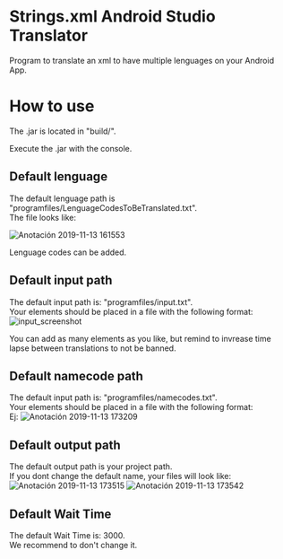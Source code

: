 # Strings.xml Android Studio Translator
 Program to translate an xml to have multiple lenguages on your Android App.
 
# How to use

The .jar is located in "build/".

Execute the .jar with the console.

## Default lenguage
The default lenguage path is "programfiles/LenguageCodesToBeTranslated.txt".  
The file looks like:  

![Anotación 2019-11-13 161553](https://user-images.githubusercontent.com/57636815/68776798-f2cdec80-0630-11ea-9864-c4cbe6ab74a2.png)

Lenguage codes can be added.

## Default input path
The default input path is: "programfiles/input.txt".  
Your elements should be placed in a file with the following format:  
![input_screenshot](https://user-images.githubusercontent.com/57636815/68776582-9ec30800-0630-11ea-947a-f2cc0915fc7a.png)

You can add as many elements as you like, but remind to invrease time lapse between translations to not be banned.

## Default namecode path
The default input path is: "programfiles/namecodes.txt".  
Your elements should be placed in a file with the following format:  
Ej:
![Anotación 2019-11-13 173209](https://user-images.githubusercontent.com/57636815/68783610-8c020080-063b-11ea-99ed-ddd8019c7c05.png)


## Default output path
The default output path is your project path.  
If you dont change the default name, your files will look like:  
![Anotación 2019-11-13 173515](https://user-images.githubusercontent.com/57636815/68783945-0fbbed00-063c-11ea-8746-6d5115b34685.png)
![Anotación 2019-11-13 173542](https://user-images.githubusercontent.com/57636815/68783932-0d599300-063c-11ea-8d02-82e3ab1f8fb2.png)


## Default Wait  Time
The default Wait  Time is: 3000.  
We recommend to don't change it.
